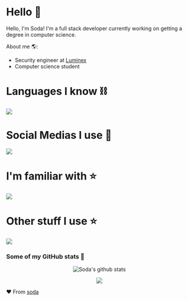 # Hello 👋

Hello, I'm Soda! I'm a full stack developer currently working on getting a degree in computer science.

About me 🌎:
- Security engineer at <a href="https://www.luminex.com/">Luminex</a>
- Computer science student

# Languages I know ⛓️
<img src="https://skillicons.dev/icons?i=python,nodejs,cpp,c,html,css,php,js,java,react">

# Social Medias I use 🎥
<img src="https://skillicons.dev/icons?i=instagram,discord,github,replit,gmail">

# I'm familiar with ⭐
<img src="https://skillicons.dev/icons?i=linux,windows,apple,mint,arch">

# Other stuff I use ⭐
<img src="https://skillicons.dev/icons?i=ps,pr,visualstudio,pycharm,blender">

### Some of my GitHub stats 🚀
<p align="center" >
<img alt="Soda's github stats" src="https://github-readme-stats.vercel.app/api?username=sodareverse&show_icons=true&theme=merko"  > </p>

<p align="center">
<img src="https://streak-stats.demolab.com/?user=sodareverse&theme=merko">
</p>


❤ From [soda](https://github.com/sodareverse)
